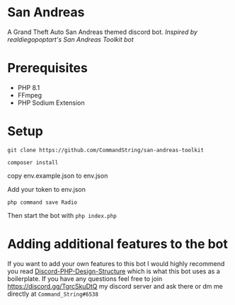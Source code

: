 # San Andreas
A Grand Theft Auto San Andreas themed discord bot. *Inspired by realdiegopoptart's San Andreas Toolkit bot*

# Prerequisites #
* PHP 8.1
* FFmpeg
* PHP Sodium Extension

# Setup
`git clone https://github.com/CommandString/san-andreas-toolkit`

`composer install`

copy env.example.json to env.json

Add your token to env.json

`php command save Radio`

Then start the bot with `php index.php`

# Adding additional features to the bot
If you want to add your own features to this bot I would highly recommend you read [Discord-PHP-Design-Structure](https://github.com/CommandString/DiscordPHP-Design-Structure) which is what this bot uses as a boilerplate. If you have any questions feel free to join https://discord.gg/TgrcSkuDtQ my discord server and ask there or dm me directly at `Command_String#6538`
